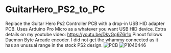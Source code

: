 # GuitarHero_PS2_to_PC
Replace the Guitar Hero Ps2 Controller PCB with a drop-in USB HID adapter PCB. Uses Arduino Pro Micro as a whatever you want USB HID device. 
Extra details on my youtube video: https://youtu.be/DkvGg6Z6r1o
Pinout follows Daemon Byte Arcade encoder. I did not get the whammy connected as it has an unusual range in the stock PS2 design.
![PCB](https://user-images.githubusercontent.com/68818321/170869500-18623d4d-b2a0-4356-a565-b2657aa57194.PNG)
![P1040446](https://user-images.githubusercontent.com/68818321/170869624-840a817b-0f43-4e36-b17e-bb1aba79c73a.JPG)
